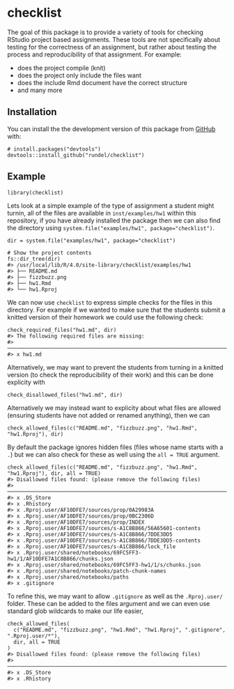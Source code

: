 
<!-- README.md is generated from README.Rmd. Please edit that file -->

checklist
=========

<!-- badges: start -->
<!-- badges: end -->

The goal of this package is to provide a variety of tools for checking
RStudio project based assignments. These tools are not specifically
about testing for the correctness of an assignment, but rather about
testing the process and reproducibility of that assignment. For example:

-   does the project compile (knit)
-   does the project only include the files want
-   does the include Rmd document have the correct structure
-   and many more

Installation
------------

<!--
You can install the released version of checklist from [CRAN](https://CRAN.R-project.org) with:

``` r
install.packages("checklist")
```
-->

You can install the the development version of this package from
[GitHub](https://github.com/) with:

    # install.packages("devtools")
    devtools::install_github("rundel/checklist")

Example
-------

    library(checklist)

Lets look at a simple example of the type of assignment a student might
turnin, all of the files are available in `inst/examples/hw1` within
this repository, if you have already installed the package then we can
also find the directory using
`system.file("examples/hw1", package="checklist")`.

    dir = system.file("examples/hw1", package="checklist")

    # Show the project contents
    fs::dir_tree(dir)
    #> /usr/local/lib/R/4.0/site-library/checklist/examples/hw1
    #> ├── README.md
    #> ├── fizzbuzz.png
    #> ├── hw1.Rmd
    #> └── hw1.Rproj

We can now use `checklist` to express simple checks for the files in
this directory. For example if we wanted to make sure that the students
submit a knitted version of their homework we could use the following
check:

    check_required_files("hw1.md", dir)
    #> The following required files are missing:
    #> ───────────────────────────────────────────────────────────────────────────────────────────────────────────────────────────────────────
    #> x hw1.md

Alternatively, we may want to prevent the students from turning in a
knitted version (to check the reproducibility of their work) and this
can be done explicity with

    check_disallowed_files("hw1.md", dir)

Alternatively we may instead want to explicity about what files are
allowed (ensuring students have not added or renamed anything), then we
can

    check_allowed_files(c("README.md", "fizzbuzz.png", "hw1.Rmd", "hw1.Rproj"), dir)

By default the package ignores hidden files (files whose name starts
with a `.`) but we can also check for these as well using the
`all = TRUE` argument.

    check_allowed_files(c("README.md", "fizzbuzz.png", "hw1.Rmd", "hw1.Rproj"), dir, all = TRUE)
    #> Disallowed files found: (please remove the following files)
    #> ───────────────────────────────────────────────────────────────────────────────────────────────────────────────────────────────────────
    #> x .DS_Store
    #> x .Rhistory
    #> x .Rproj.user/AF10DFE7/sources/prop/0A29983A
    #> x .Rproj.user/AF10DFE7/sources/prop/0BC2306D
    #> x .Rproj.user/AF10DFE7/sources/prop/INDEX
    #> x .Rproj.user/AF10DFE7/sources/s-A1C8B866/56A65601-contents
    #> x .Rproj.user/AF10DFE7/sources/s-A1C8B866/7DDE3DD5
    #> x .Rproj.user/AF10DFE7/sources/s-A1C8B866/7DDE3DD5-contents
    #> x .Rproj.user/AF10DFE7/sources/s-A1C8B866/lock_file
    #> x .Rproj.user/shared/notebooks/69FC5FF3-hw1/1/AF10DFE7A1C8B866/chunks.json
    #> x .Rproj.user/shared/notebooks/69FC5FF3-hw1/1/s/chunks.json
    #> x .Rproj.user/shared/notebooks/patch-chunk-names
    #> x .Rproj.user/shared/notebooks/paths
    #> x .gitignore

To refine this, we may want to allow `.gitignore` as well as the
`.Rproj.user/` folder. These can be added to the files argument and we
can even use standard glob wildcards to make our life easier,

    check_allowed_files(
      c("README.md", "fizzbuzz.png", "hw1.Rmd", "hw1.Rproj", ".gitignore", ".Rproj.user/*"), 
      dir, all = TRUE
    )
    #> Disallowed files found: (please remove the following files)
    #> ───────────────────────────────────────────────────────────────────────────────────────────────────────────────────────────────────────
    #> x .DS_Store
    #> x .Rhistory

